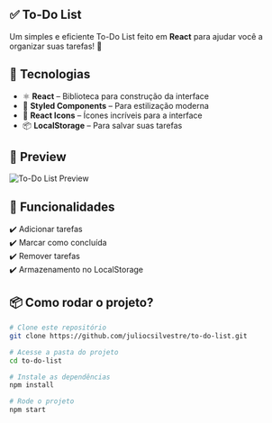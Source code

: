 ## ✅ To-Do List

Um simples e eficiente To-Do List feito em **React** para ajudar você a organizar suas tarefas! 🎯

## 🚀 Tecnologias

-   ⚛️ **React** – Biblioteca para construção da interface
-   💅 **Styled Components** – Para estilização moderna
-   🎨 **React Icons** – Ícones incríveis para a interface
-   📦 **LocalStorage** – Para salvar suas tarefas

## 📸 Preview

![To-Do List Preview](./screenshot.png)

## 📌 Funcionalidades

✔️ Adicionar tarefas  
✔️ Marcar como concluída  
✔️ Remover tarefas  
✔️ Armazenamento no LocalStorage

## 📦 Como rodar o projeto?

```bash
# Clone este repositório
git clone https://github.com/juliocsilvestre/to-do-list.git

# Acesse a pasta do projeto
cd to-do-list

# Instale as dependências
npm install

# Rode o projeto
npm start
```
